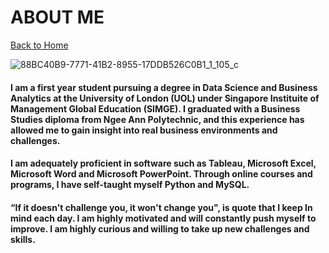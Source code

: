 # ABOUT ME
[Back to Home](README.md)

![88BC40B9-7771-41B2-8955-17DDB526C0B1_1_105_c](https://user-images.githubusercontent.com/79688274/110491070-e164f980-812b-11eb-8cee-2bd4b734c9ff.jpeg)

#### I am a first year student pursuing a degree in Data Science and Business Analytics at the University of London (UOL) under Singapore Instituite of Management Global Education (SIMGE). I graduated with a Business Studies diploma from Ngee Ann Polytechnic, and this experience has allowed me to gain insight into real business environments and challenges. 

#### I am adequately proficient in software such as Tableau, Microsoft Excel, Microsoft Word and Microsoft PowerPoint. Through online courses and programs, I have self-taught myself Python and MySQL.


#### “If it doesn't challenge you, it won't change you", is quote that I keep In mind each day. I am highly motivated and will constantly push myself to improve. I am highly curious and willing to take up new challenges and skills.


